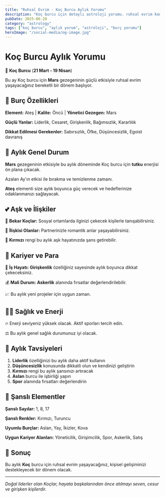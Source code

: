 ```yaml
---
title: "Ruhsal Evrim - Koç Burcu Aylık Yorumu"
description: "Koç burcu için detaylı astroloji yorumu. ruhsal evrim konusunda rehberlik."
pubDate: 2025-06-20
category: "astrology"
tags: ["koç burcu", "aylık yorum", "astroloji", "burç yorumu"]
heroImage: "/social-media/og-image.jpg"
---
```


# Koç Burcu Aylık Yorumu

🐏 **Koç Burcu** (**21 Mart - 19 Nisan**)

Bu ay Koç burcu için **Mars** gezegeninin güçlü etkisiyle ruhsal evrim yaşayacağınız bereketli bir dönem başlıyor.

## 🌟 Burç Özellikleri

**Element:** Ateş | **Kalite:** Öncü | **Yönetici Gezegen:** Mars

**Güçlü Yanlar:** Liderlik, Cesaret, Girişkenlik, Bağımsızlık, Kararlılık

**Dikkat Edilmesi Gerekenler:** Sabırsızlık, Öfke, Düşüncesizlik, Egoist davranış

## 💫 Aylık Genel Durum

**Mars** gezegeninin etkisiyle bu aylık döneminde Koç burcu için **tutku** enerjisi ön plana çıkacak.

Azalan Ay'ın etkisi ile bırakma ve temizlenme zamanı.

**Ateş** elementi size aylık boyunca güç verecek ve hedeflerinize odaklanmanızı sağlayacak.

## 💕 Aşk ve İlişkiler

💖 **Bekar Koçlar:** Sosyal ortamlarda ilginizi çekecek kişilerle tanışabilirsiniz.

💑 **İlişkisi Olanlar:** Partnerinizle romantik anlar yaşayabilirsiniz.

🌹 **Kırmızı** rengi bu aylık aşk hayatınızda şans getirebilir.

## 💼 Kariyer ve Para

🚀 **İş Hayatı:** **Girişkenlik** özelliğiniz sayesinde aylık boyunca dikkat çekeceksiniz.

💰 **Mali Durum:** **Askerlik** alanında fırsatlar değerlendirilebilir.

📈 Bu aylık yeni projeler için uygun zaman.

## 🏃‍♀️ Sağlık ve Enerji

🔥 Enerji seviyeniz yüksek olacak. Aktif sporları tercih edin.

⚖️ Bu aylık genel sağlık durumunuz iyi olacak.

## 🎯 Aylık Tavsiyeleri

1. **Liderlik** özelliğinizi bu aylık daha aktif kullanın
2. **Düşüncesizlik** konusunda dikkatli olun ve kendinizi geliştirin
3. **Kırmızı** rengi bu aylık şansınızı artıracak
4. **Aslan** burcu ile işbirliği yapın
5. **Spor** alanında fırsatları değerlendirin

## 🔮 Şanslı Elementler

**Şanslı Sayılar:** 1, 8, 17

**Şanslı Renkler:** Kırmızı, Turuncu

**Uyumlu Burçlar:** Aslan, Yay, İkizler, Kova

**Uygun Kariyer Alanları:** Yöneticilik, Girişimcilik, Spor, Askerlik, Satış

## 💫 Sonuç

Bu aylık **Koç** burcu için ruhsal evrim yaşayacağınız, kişisel gelişiminizi destekleyecek bir dönem olacak.

---

*Doğal liderler olan Koçlar, hayata başkalarından önce atılmayı seven, cesur ve girişken kişilerdir.*

